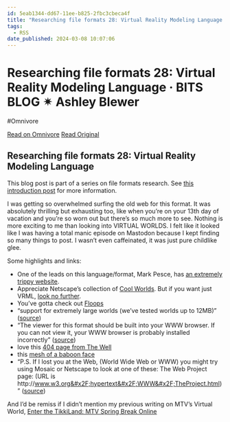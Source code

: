 ```yaml
---
id: 5eab1344-dd67-11ee-b825-2fbc3cbeca4f
title: "Researching file formats 28: Virtual Reality Modeling Language · BITS BLOG ✴ Ashley Blewer"
tags:
  - RSS
date_published: 2024-03-08 10:07:06
---
```


# Researching file formats 28: Virtual Reality Modeling Language · BITS BLOG ✴ Ashley Blewer
#Omnivore

[Read on Omnivore](https://omnivore.app/me/researching-file-formats-28-virtual-reality-modeling-language-bi-18e1edb0303)
[Read Original](https://bits.ashleyblewer.com/blog/2024/03/08/researching-file-formats-28-virtual-reality-modeling-language/)



## Researching file formats 28: Virtual Reality Modeling Language

This blog post is part of a series on file formats research. See [this introduction post](https:&#x2F;&#x2F;bits.ashleyblewer.com&#x2F;blog&#x2F;2023&#x2F;08&#x2F;04&#x2F;researching-file-formats-library-of-congress-sustainability-of-digital-formats&#x2F;) for more information.

I was getting so overwhelmed surfing the old web for this format. It was absolutely thrilling but exhausting too, like when you’re on your 13th day of vacation and you’re so worn out but there’s so much more to see. Nothing is more exciting to me than looking into VIRTUAL WORLDS. I felt like it looked like I was having a total manic episode on Mastodon because I kept finding so many things to post. I wasn’t even caffeinated, it was just pure childlike glee.

Some highlights and links:

* One of the leads on this language&#x2F;format, Mark Pesce, has [an extremely trippy website](https:&#x2F;&#x2F;web.archive.org&#x2F;web&#x2F;19990220011221&#x2F;http:&#x2F;&#x2F;www.hyperreal.org&#x2F;%7Empesce&#x2F;).
* Appreciate Netscape’s collection of [Cool Worlds](https:&#x2F;&#x2F;web.archive.org&#x2F;web&#x2F;19970613235309&#x2F;http:&#x2F;&#x2F;home.netscape.com&#x2F;comprod&#x2F;products&#x2F;navigator&#x2F;live3d&#x2F;cool%5Fworlds.html). But if you want just VRML, [look no further](https:&#x2F;&#x2F;web.archive.org&#x2F;web&#x2F;19970101040030&#x2F;http:&#x2F;&#x2F;sdsc.edu&#x2F;vrml&#x2F;browsers.html).
* You’ve gotta check out [Floops](https:&#x2F;&#x2F;web.archive.org&#x2F;web&#x2F;19970605091953&#x2F;http:&#x2F;&#x2F;vrml.sgi.com&#x2F;floops&#x2F;)
* “support for extremely large worlds (we’ve tested worlds up to 12MB)” ([source](https:&#x2F;&#x2F;web.archive.org&#x2F;web&#x2F;19970126034428&#x2F;http:&#x2F;&#x2F;www.tcp.ca&#x2F;gsb&#x2F;VRML&#x2F;))
* “The viewer for this format should be built into your WWW browser. If you can not view it, your WWW browser is probably installed incorrectly” ([source](https:&#x2F;&#x2F;web.archive.org&#x2F;web&#x2F;19990202111354&#x2F;http:&#x2F;&#x2F;www-dsed.llnl.gov&#x2F;documents&#x2F;tests&#x2F;txt.html))
* love this [404 page from The Well](https:&#x2F;&#x2F;web.archive.org&#x2F;web&#x2F;19990417175851&#x2F;http:&#x2F;&#x2F;www.well.com&#x2F;user&#x2F;caferace&#x2F;vrml.html)
* this [mesh of a baboon face](https:&#x2F;&#x2F;web.archive.org&#x2F;web&#x2F;19970430082132&#x2F;http:&#x2F;&#x2F;www.ywd.com&#x2F;cindy&#x2F;concepts.html)
* “P.S. If I lost you at the Web, (World Wide Web or WWW) you might try using Mosaic or Netscape to look at one of these: The Web Project page: (URL is http:&#x2F;&#x2F;www.w3.org&#x2F;hypertext&#x2F;WWW&#x2F;TheProject.html)” ([source](https:&#x2F;&#x2F;web.archive.org&#x2F;web&#x2F;19970503005222&#x2F;http:&#x2F;&#x2F;vrml.wired.com&#x2F;VRML%5FFAQ.html))

And I’d be remiss if I didn’t mention my previous writing on MTV’s Virtual World, [Enter the TikkiLand: MTV Spring Break Online](https:&#x2F;&#x2F;bits.ashleyblewer.com&#x2F;blog&#x2F;2020&#x2F;11&#x2F;16&#x2F;enter-the-tikkiland-mtv-spring-break-online&#x2F;)
